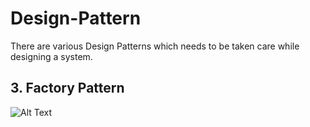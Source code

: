 # Design-Pattern

There are various Design Patterns which needs to be taken care while designing a system.

## 3. Factory Pattern

![Alt Text]('./assests/Factory.png)
